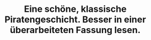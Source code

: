 ---
rating: 3.5
title: "Eine schöne, klassische Piratengeschicht. Besser in einer überarbeiteten Fassung lesen."
---